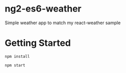 # ng2-es6-weather
Simple weather app to match my react-weather sample

# Getting Started
`npm install`

`npm start`
